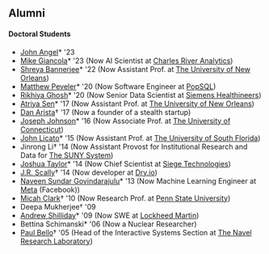 ## Alumni

#### Doctoral Students
* [John Angel](https://www.linkedin.com/in/john-angel-2b248557/)* '23
* [Mike Giancola](https://www.linkedin.com/in/mjgiancola/)* '23 (Now AI Scientist at [Charles River Analytics](https://cra.com/))
* [Shreya Bannerjee](https://www.linkedin.com/in/shreyabbanerjee/)* '22 (Now Assistant Prof. at [The University of New Orleans](https://www.uno.edu/))
* [Matthew Peveler](https://www.linkedin.com/in/mpeveler/)* '20 (Now Software Engineer at [PopSQL](https://popsql.com/))
* [Rikhiya Ghosh](https://www.linkedin.com/in/rikhiyaghosh/)* '20 (Now Senior Data Scientist at [Siemens Healthineers](https://www.siemens-healthineers.com/))
* [Atriya Sen](https://www.linkedin.com/in/atriyasen/)* '17 (Now Assistant Prof. at [The University of New Orleans](https://www.uno.edu/))
* [Dan Arista](https://www.linkedin.com/in/danarista/)† '17 (Now a founder of a stealth startup)
* [Joseph Johnson](https://www.linkedin.com/in/jjohnson346/)* '16 (Now Associate Prof. at [The University of Connecticut](https://uconn.edu/))
* [John Licato](https://www.linkedin.com/in/john-licato-04527325/)* '15 (Now Assistant Prof. at [The University of South Florida](https://www.usf.edu/))
* Jinrong Li† '14 (Now Assistant Provost for Institutional Research and Data for [The SUNY System](https://www.suny.edu/))
* [Joshua Taylor](https://www.linkedin.com/in/joshua-taylor-77472b9/)* '14 (Now Chief Scientist at [Siege Technologies](https://www.siegetechnologies.com/))
* [J.R. Scally](https://www.linkedin.com/in/jrscally/)† '14 (Now developer at [Dry.io](https://dry.io/))
* [Naveen Sundar Govindarajulu](https://www.linkedin.com/in/naveensundarg/)* '13 (Now Machine Learning Engineer at [Meta](https://meta.com/) (Facebook))
* [Micah Clark](https://www.linkedin.com/in/micahhclark/)† '10 (Now Research Prof. at [Penn State University](https://www.psu.edu/))
* Deepa Mukherjee† '09
* [Andrew Shilliday](https://www.linkedin.com/in/andrew-shilliday-70726912/)* '09 (Now SWE at [Lockheed Martin](https://www.lockheedmartin.com/en-us/index.html))
* Bettina Schimanski* '06 (Now a Nuclear Researcher)
* [Paul Bello](https://www.linkedin.com/in/paul-bello-31a3523/)† '05 (Head of the Interactive Systems Section at [The Navel Research Laboratory](https://www.nrl.navy.mil/))
